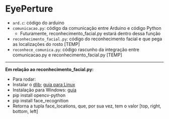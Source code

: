 # EyePerture

* `ard.c`: código do arduino
* `comunicacao.py`: código da comunicação entre Arduino e código Python
  * Futuramente, reconhecimento_facial.py estará dentro dessa função
* `reconhecimento_facial.py`: código do reconhecimento facial e que pega as localizações do rosto [TEMP]
* `reconhece_comunica.py`: código rascunho  da integração entre comunicacao.py e reconhecimento_facial.py [TEMP]

---

**Em relação ao reconhecimento_facial.py:**
* Para rodar:
 * Instalar o [dlib](http://dlib.net); [guia para Linux](https://gist.github.com/ageitgey/629d75c1baac34dfa5ca2a1928a7aeaf) 
 * Instalação para Windows: [guia](https://github.com/ageitgey/face_recognition/issues/175#issue-257710508)
 * pip install opencv-python
 * pip install face_recognition
* Retorna a tupla face_locations, que, por sua vez, tem o valor [top, right, bottom, left]
